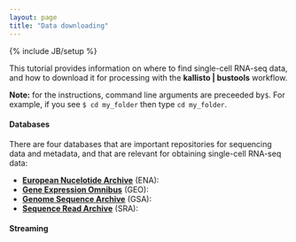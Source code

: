 ```yaml
---
layout: page
title: "Data downloading"
---
```


{% include JB/setup %}

This tutorial provides information on where to find single-cell RNA-seq data, and how to download it for processing with the __kallisto &#124; bustools__ workflow.

__Note:__ for the instructions, command line arguments are preceeded by`$`. For example, if you see `$ cd my_folder` then type `cd my_folder`. 

#### Databases

There are four databases that are important repositories for sequencing data and metadata, and that are relevant for obtaining single-cell RNA-seq data:

- [__European Nucelotide Archive__](https://www.ebi.ac.uk/ena) (ENA):
- [__Gene Expression Omnibus__](https://www.ncbi.nlm.nih.gov/geo/) (GEO):
- [__Genome Sequence Archive__](http://gsa.big.ac.cn/) (GSA): 
- [__Sequence Read Archive__](https://www.ncbi.nlm.nih.gov/sra) (SRA):

#### Streaming
